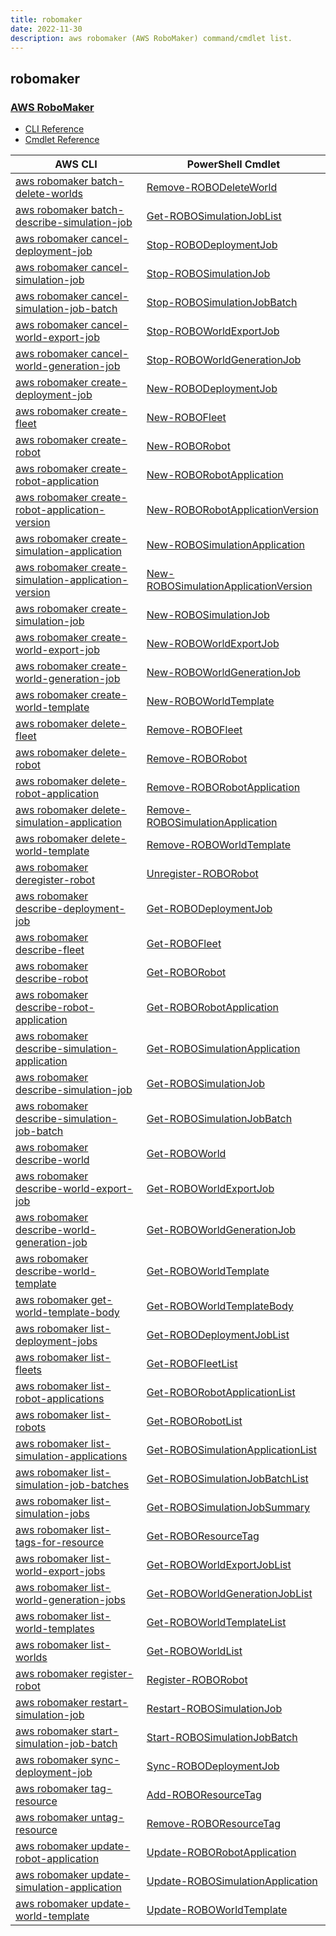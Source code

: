 ```yaml
---
title: robomaker
date: 2022-11-30
description: aws robomaker (AWS RoboMaker) command/cmdlet list.
---
```


## robomaker

### [AWS RoboMaker](https://aws.amazon.com/robomaker/)

* [CLI Reference](https://docs.aws.amazon.com/cli/latest/reference/robomaker/index.html)
* [Cmdlet Reference](https://docs.aws.amazon.com/powershell/latest/reference/items/AWS_RoboMaker_cmdlets.html)

|AWS CLI|PowerShell Cmdlet|
|----|----|
|[aws robomaker batch-delete-worlds](https://docs.aws.amazon.com/cli/latest/reference/robomaker/batch-delete-worlds.html)|[Remove-ROBODeleteWorld](https://docs.aws.amazon.com/powershell/latest/reference/items/Remove-ROBODeleteWorld.html)|
|[aws robomaker batch-describe-simulation-job](https://docs.aws.amazon.com/cli/latest/reference/robomaker/batch-describe-simulation-job.html)|[Get-ROBOSimulationJobList](https://docs.aws.amazon.com/powershell/latest/reference/items/Get-ROBOSimulationJobList.html)|
|[aws robomaker cancel-deployment-job](https://docs.aws.amazon.com/cli/latest/reference/robomaker/cancel-deployment-job.html)|[Stop-ROBODeploymentJob](https://docs.aws.amazon.com/powershell/latest/reference/items/Stop-ROBODeploymentJob.html)|
|[aws robomaker cancel-simulation-job](https://docs.aws.amazon.com/cli/latest/reference/robomaker/cancel-simulation-job.html)|[Stop-ROBOSimulationJob](https://docs.aws.amazon.com/powershell/latest/reference/items/Stop-ROBOSimulationJob.html)|
|[aws robomaker cancel-simulation-job-batch](https://docs.aws.amazon.com/cli/latest/reference/robomaker/cancel-simulation-job-batch.html)|[Stop-ROBOSimulationJobBatch](https://docs.aws.amazon.com/powershell/latest/reference/items/Stop-ROBOSimulationJobBatch.html)|
|[aws robomaker cancel-world-export-job](https://docs.aws.amazon.com/cli/latest/reference/robomaker/cancel-world-export-job.html)|[Stop-ROBOWorldExportJob](https://docs.aws.amazon.com/powershell/latest/reference/items/Stop-ROBOWorldExportJob.html)|
|[aws robomaker cancel-world-generation-job](https://docs.aws.amazon.com/cli/latest/reference/robomaker/cancel-world-generation-job.html)|[Stop-ROBOWorldGenerationJob](https://docs.aws.amazon.com/powershell/latest/reference/items/Stop-ROBOWorldGenerationJob.html)|
|[aws robomaker create-deployment-job](https://docs.aws.amazon.com/cli/latest/reference/robomaker/create-deployment-job.html)|[New-ROBODeploymentJob](https://docs.aws.amazon.com/powershell/latest/reference/items/New-ROBODeploymentJob.html)|
|[aws robomaker create-fleet](https://docs.aws.amazon.com/cli/latest/reference/robomaker/create-fleet.html)|[New-ROBOFleet](https://docs.aws.amazon.com/powershell/latest/reference/items/New-ROBOFleet.html)|
|[aws robomaker create-robot](https://docs.aws.amazon.com/cli/latest/reference/robomaker/create-robot.html)|[New-ROBORobot](https://docs.aws.amazon.com/powershell/latest/reference/items/New-ROBORobot.html)|
|[aws robomaker create-robot-application](https://docs.aws.amazon.com/cli/latest/reference/robomaker/create-robot-application.html)|[New-ROBORobotApplication](https://docs.aws.amazon.com/powershell/latest/reference/items/New-ROBORobotApplication.html)|
|[aws robomaker create-robot-application-version](https://docs.aws.amazon.com/cli/latest/reference/robomaker/create-robot-application-version.html)|[New-ROBORobotApplicationVersion](https://docs.aws.amazon.com/powershell/latest/reference/items/New-ROBORobotApplicationVersion.html)|
|[aws robomaker create-simulation-application](https://docs.aws.amazon.com/cli/latest/reference/robomaker/create-simulation-application.html)|[New-ROBOSimulationApplication](https://docs.aws.amazon.com/powershell/latest/reference/items/New-ROBOSimulationApplication.html)|
|[aws robomaker create-simulation-application-version](https://docs.aws.amazon.com/cli/latest/reference/robomaker/create-simulation-application-version.html)|[New-ROBOSimulationApplicationVersion](https://docs.aws.amazon.com/powershell/latest/reference/items/New-ROBOSimulationApplicationVersion.html)|
|[aws robomaker create-simulation-job](https://docs.aws.amazon.com/cli/latest/reference/robomaker/create-simulation-job.html)|[New-ROBOSimulationJob](https://docs.aws.amazon.com/powershell/latest/reference/items/New-ROBOSimulationJob.html)|
|[aws robomaker create-world-export-job](https://docs.aws.amazon.com/cli/latest/reference/robomaker/create-world-export-job.html)|[New-ROBOWorldExportJob](https://docs.aws.amazon.com/powershell/latest/reference/items/New-ROBOWorldExportJob.html)|
|[aws robomaker create-world-generation-job](https://docs.aws.amazon.com/cli/latest/reference/robomaker/create-world-generation-job.html)|[New-ROBOWorldGenerationJob](https://docs.aws.amazon.com/powershell/latest/reference/items/New-ROBOWorldGenerationJob.html)|
|[aws robomaker create-world-template](https://docs.aws.amazon.com/cli/latest/reference/robomaker/create-world-template.html)|[New-ROBOWorldTemplate](https://docs.aws.amazon.com/powershell/latest/reference/items/New-ROBOWorldTemplate.html)|
|[aws robomaker delete-fleet](https://docs.aws.amazon.com/cli/latest/reference/robomaker/delete-fleet.html)|[Remove-ROBOFleet](https://docs.aws.amazon.com/powershell/latest/reference/items/Remove-ROBOFleet.html)|
|[aws robomaker delete-robot](https://docs.aws.amazon.com/cli/latest/reference/robomaker/delete-robot.html)|[Remove-ROBORobot](https://docs.aws.amazon.com/powershell/latest/reference/items/Remove-ROBORobot.html)|
|[aws robomaker delete-robot-application](https://docs.aws.amazon.com/cli/latest/reference/robomaker/delete-robot-application.html)|[Remove-ROBORobotApplication](https://docs.aws.amazon.com/powershell/latest/reference/items/Remove-ROBORobotApplication.html)|
|[aws robomaker delete-simulation-application](https://docs.aws.amazon.com/cli/latest/reference/robomaker/delete-simulation-application.html)|[Remove-ROBOSimulationApplication](https://docs.aws.amazon.com/powershell/latest/reference/items/Remove-ROBOSimulationApplication.html)|
|[aws robomaker delete-world-template](https://docs.aws.amazon.com/cli/latest/reference/robomaker/delete-world-template.html)|[Remove-ROBOWorldTemplate](https://docs.aws.amazon.com/powershell/latest/reference/items/Remove-ROBOWorldTemplate.html)|
|[aws robomaker deregister-robot](https://docs.aws.amazon.com/cli/latest/reference/robomaker/deregister-robot.html)|[Unregister-ROBORobot](https://docs.aws.amazon.com/powershell/latest/reference/items/Unregister-ROBORobot.html)|
|[aws robomaker describe-deployment-job](https://docs.aws.amazon.com/cli/latest/reference/robomaker/describe-deployment-job.html)|[Get-ROBODeploymentJob](https://docs.aws.amazon.com/powershell/latest/reference/items/Get-ROBODeploymentJob.html)|
|[aws robomaker describe-fleet](https://docs.aws.amazon.com/cli/latest/reference/robomaker/describe-fleet.html)|[Get-ROBOFleet](https://docs.aws.amazon.com/powershell/latest/reference/items/Get-ROBOFleet.html)|
|[aws robomaker describe-robot](https://docs.aws.amazon.com/cli/latest/reference/robomaker/describe-robot.html)|[Get-ROBORobot](https://docs.aws.amazon.com/powershell/latest/reference/items/Get-ROBORobot.html)|
|[aws robomaker describe-robot-application](https://docs.aws.amazon.com/cli/latest/reference/robomaker/describe-robot-application.html)|[Get-ROBORobotApplication](https://docs.aws.amazon.com/powershell/latest/reference/items/Get-ROBORobotApplication.html)|
|[aws robomaker describe-simulation-application](https://docs.aws.amazon.com/cli/latest/reference/robomaker/describe-simulation-application.html)|[Get-ROBOSimulationApplication](https://docs.aws.amazon.com/powershell/latest/reference/items/Get-ROBOSimulationApplication.html)|
|[aws robomaker describe-simulation-job](https://docs.aws.amazon.com/cli/latest/reference/robomaker/describe-simulation-job.html)|[Get-ROBOSimulationJob](https://docs.aws.amazon.com/powershell/latest/reference/items/Get-ROBOSimulationJob.html)|
|[aws robomaker describe-simulation-job-batch](https://docs.aws.amazon.com/cli/latest/reference/robomaker/describe-simulation-job-batch.html)|[Get-ROBOSimulationJobBatch](https://docs.aws.amazon.com/powershell/latest/reference/items/Get-ROBOSimulationJobBatch.html)|
|[aws robomaker describe-world](https://docs.aws.amazon.com/cli/latest/reference/robomaker/describe-world.html)|[Get-ROBOWorld](https://docs.aws.amazon.com/powershell/latest/reference/items/Get-ROBOWorld.html)|
|[aws robomaker describe-world-export-job](https://docs.aws.amazon.com/cli/latest/reference/robomaker/describe-world-export-job.html)|[Get-ROBOWorldExportJob](https://docs.aws.amazon.com/powershell/latest/reference/items/Get-ROBOWorldExportJob.html)|
|[aws robomaker describe-world-generation-job](https://docs.aws.amazon.com/cli/latest/reference/robomaker/describe-world-generation-job.html)|[Get-ROBOWorldGenerationJob](https://docs.aws.amazon.com/powershell/latest/reference/items/Get-ROBOWorldGenerationJob.html)|
|[aws robomaker describe-world-template](https://docs.aws.amazon.com/cli/latest/reference/robomaker/describe-world-template.html)|[Get-ROBOWorldTemplate](https://docs.aws.amazon.com/powershell/latest/reference/items/Get-ROBOWorldTemplate.html)|
|[aws robomaker get-world-template-body](https://docs.aws.amazon.com/cli/latest/reference/robomaker/get-world-template-body.html)|[Get-ROBOWorldTemplateBody](https://docs.aws.amazon.com/powershell/latest/reference/items/Get-ROBOWorldTemplateBody.html)|
|[aws robomaker list-deployment-jobs](https://docs.aws.amazon.com/cli/latest/reference/robomaker/list-deployment-jobs.html)|[Get-ROBODeploymentJobList](https://docs.aws.amazon.com/powershell/latest/reference/items/Get-ROBODeploymentJobList.html)|
|[aws robomaker list-fleets](https://docs.aws.amazon.com/cli/latest/reference/robomaker/list-fleets.html)|[Get-ROBOFleetList](https://docs.aws.amazon.com/powershell/latest/reference/items/Get-ROBOFleetList.html)|
|[aws robomaker list-robot-applications](https://docs.aws.amazon.com/cli/latest/reference/robomaker/list-robot-applications.html)|[Get-ROBORobotApplicationList](https://docs.aws.amazon.com/powershell/latest/reference/items/Get-ROBORobotApplicationList.html)|
|[aws robomaker list-robots](https://docs.aws.amazon.com/cli/latest/reference/robomaker/list-robots.html)|[Get-ROBORobotList](https://docs.aws.amazon.com/powershell/latest/reference/items/Get-ROBORobotList.html)|
|[aws robomaker list-simulation-applications](https://docs.aws.amazon.com/cli/latest/reference/robomaker/list-simulation-applications.html)|[Get-ROBOSimulationApplicationList](https://docs.aws.amazon.com/powershell/latest/reference/items/Get-ROBOSimulationApplicationList.html)|
|[aws robomaker list-simulation-job-batches](https://docs.aws.amazon.com/cli/latest/reference/robomaker/list-simulation-job-batches.html)|[Get-ROBOSimulationJobBatchList](https://docs.aws.amazon.com/powershell/latest/reference/items/Get-ROBOSimulationJobBatchList.html)|
|[aws robomaker list-simulation-jobs](https://docs.aws.amazon.com/cli/latest/reference/robomaker/list-simulation-jobs.html)|[Get-ROBOSimulationJobSummary](https://docs.aws.amazon.com/powershell/latest/reference/items/Get-ROBOSimulationJobSummary.html)|
|[aws robomaker list-tags-for-resource](https://docs.aws.amazon.com/cli/latest/reference/robomaker/list-tags-for-resource.html)|[Get-ROBOResourceTag](https://docs.aws.amazon.com/powershell/latest/reference/items/Get-ROBOResourceTag.html)|
|[aws robomaker list-world-export-jobs](https://docs.aws.amazon.com/cli/latest/reference/robomaker/list-world-export-jobs.html)|[Get-ROBOWorldExportJobList](https://docs.aws.amazon.com/powershell/latest/reference/items/Get-ROBOWorldExportJobList.html)|
|[aws robomaker list-world-generation-jobs](https://docs.aws.amazon.com/cli/latest/reference/robomaker/list-world-generation-jobs.html)|[Get-ROBOWorldGenerationJobList](https://docs.aws.amazon.com/powershell/latest/reference/items/Get-ROBOWorldGenerationJobList.html)|
|[aws robomaker list-world-templates](https://docs.aws.amazon.com/cli/latest/reference/robomaker/list-world-templates.html)|[Get-ROBOWorldTemplateList](https://docs.aws.amazon.com/powershell/latest/reference/items/Get-ROBOWorldTemplateList.html)|
|[aws robomaker list-worlds](https://docs.aws.amazon.com/cli/latest/reference/robomaker/list-worlds.html)|[Get-ROBOWorldList](https://docs.aws.amazon.com/powershell/latest/reference/items/Get-ROBOWorldList.html)|
|[aws robomaker register-robot](https://docs.aws.amazon.com/cli/latest/reference/robomaker/register-robot.html)|[Register-ROBORobot](https://docs.aws.amazon.com/powershell/latest/reference/items/Register-ROBORobot.html)|
|[aws robomaker restart-simulation-job](https://docs.aws.amazon.com/cli/latest/reference/robomaker/restart-simulation-job.html)|[Restart-ROBOSimulationJob](https://docs.aws.amazon.com/powershell/latest/reference/items/Restart-ROBOSimulationJob.html)|
|[aws robomaker start-simulation-job-batch](https://docs.aws.amazon.com/cli/latest/reference/robomaker/start-simulation-job-batch.html)|[Start-ROBOSimulationJobBatch](https://docs.aws.amazon.com/powershell/latest/reference/items/Start-ROBOSimulationJobBatch.html)|
|[aws robomaker sync-deployment-job](https://docs.aws.amazon.com/cli/latest/reference/robomaker/sync-deployment-job.html)|[Sync-ROBODeploymentJob](https://docs.aws.amazon.com/powershell/latest/reference/items/Sync-ROBODeploymentJob.html)|
|[aws robomaker tag-resource](https://docs.aws.amazon.com/cli/latest/reference/robomaker/tag-resource.html)|[Add-ROBOResourceTag](https://docs.aws.amazon.com/powershell/latest/reference/items/Add-ROBOResourceTag.html)|
|[aws robomaker untag-resource](https://docs.aws.amazon.com/cli/latest/reference/robomaker/untag-resource.html)|[Remove-ROBOResourceTag](https://docs.aws.amazon.com/powershell/latest/reference/items/Remove-ROBOResourceTag.html)|
|[aws robomaker update-robot-application](https://docs.aws.amazon.com/cli/latest/reference/robomaker/update-robot-application.html)|[Update-ROBORobotApplication](https://docs.aws.amazon.com/powershell/latest/reference/items/Update-ROBORobotApplication.html)|
|[aws robomaker update-simulation-application](https://docs.aws.amazon.com/cli/latest/reference/robomaker/update-simulation-application.html)|[Update-ROBOSimulationApplication](https://docs.aws.amazon.com/powershell/latest/reference/items/Update-ROBOSimulationApplication.html)|
|[aws robomaker update-world-template](https://docs.aws.amazon.com/cli/latest/reference/robomaker/update-world-template.html)|[Update-ROBOWorldTemplate](https://docs.aws.amazon.com/powershell/latest/reference/items/Update-ROBOWorldTemplate.html)|

